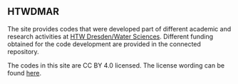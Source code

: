 ## HTWDMAR

The site provides codes that were developed part of different academic and research activities at [HTW Dresden/Water Sciences](https://www.htw-dresden.de/hochschule/fakultaeten/bauingenieurwesen/studium/lehrgebiete/wasserwesen). Different funding obtained for the code development are provided in 
the connected repository.

The codes in this site are CC BY 4.0 licensed. The license wording can be found [here](https://creativecommons.org/licenses/by/4.0/).


<!---
HTWDMAR/HTWDMAR is a ✨ special ✨ repository because its `README.md` (this file) appears on your GitHub profile.
You can click the Preview link to take a look at your changes.
--->
